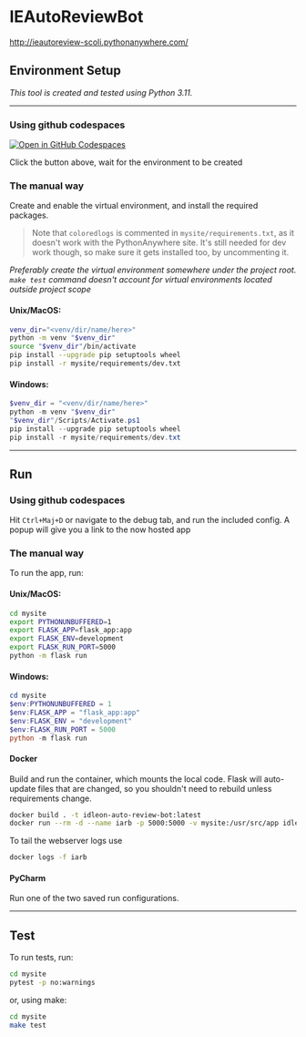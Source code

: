 # IEAutoReviewBot

http://ieautoreview-scoli.pythonanywhere.com/

## Environment Setup

_This tool is created and tested using Python 3.11._
<hr/>

### Using github codespaces
[![Open in GitHub Codespaces](https://github.com/codespaces/badge.svg)](https://codespaces.new/TwoSpookyBoos/IdleOnAutoReviewBot)

Click the button above, wait for the environment to be created

### The manual way
Create and enable the virtual environment, and install the required packages.  
>Note that `coloredlogs` is commented in `mysite/requirements.txt`, as it doesn't work with the PythonAnywhere site. It's still needed for dev work though, so make sure it gets installed too, by uncommenting it. 

_Preferably create the virtual environment somewhere under the project root. 
`make test` command doesn't account for virtual environments located outside project scope_

#### Unix/MacOS:
``` bash
venv_dir="<venv/dir/name/here>"
python -m venv "$venv_dir"
source "$venv_dir"/bin/activate
pip install --upgrade pip setuptools wheel
pip install -r mysite/requirements/dev.txt
```
#### Windows:
``` powershell
$venv_dir = "<venv/dir/name/here>"
python -m venv "$venv_dir"
"$venv_dir"/Scripts/Activate.ps1
pip install --upgrade pip setuptools wheel
pip install -r mysite/requirements/dev.txt
```
<hr/>

## Run

### Using github codespaces
Hit `Ctrl+Maj+D` or navigate to the debug tab, and run the included config.
A popup will give you a link to the now hosted app

### The manual way

To run the app, run:
#### Unix/MacOS:
``` bash
cd mysite
export PYTHONUNBUFFERED=1
export FLASK_APP=flask_app:app
export FLASK_ENV=development
export FLASK_RUN_PORT=5000
python -m flask run 
```
#### Windows:
``` powershell
cd mysite
$env:PYTHONUNBUFFERED = 1
$env:FLASK_APP = "flask_app:app"
$env:FLASK_ENV = "development"
$env:FLASK_RUN_PORT = 5000
python -m flask run 
```
#### Docker
Build and run the container, which mounts the local code.
Flask will auto-update files that are changed, so you shouldn't need to rebuild unless requirements change.
``` bash
docker build . -t idleon-auto-review-bot:latest
docker run --rm -d --name iarb -p 5000:5000 -v mysite:/usr/src/app idleon-auto-review-bot:1.0.3
```
To tail the webserver logs use
``` bash
docker logs -f iarb
```
#### PyCharm
Run one of the two saved run configurations.
<hr/>

## Test

To run tests, run:
``` bash
cd mysite
pytest -p no:warnings
```
or, using make:
``` bash
cd mysite
make test
```
